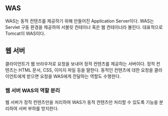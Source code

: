 ## WAS
WAS는 동적 컨텐츠를 제공하기 위해 만들어진 Application Server이다.
WAS는 Servlet 구동 환경을 제공하여 서블릿 컨테이너 혹은 웹 컨테이너라 불린다.
대표적으로 Tomcat이 WAS이다.

## 웹 서버
클라이언트가 웹 브라우저로 요청을 보내어  정적 컨텐츠를 제공하는 서버이다.
정적 컨텐츠는 HTML 문서, CSS, 이미지 파일 등을 말한다.
동적인 컨텐츠에 대한 요청을 클라이언트에게 받으면 요청을 WAS에게 전달하는 역할도 수행한다.

### 웹 서버 WAS의 역할 분리
웹 서버가 정적 컨텐츠만을 처리하여 WAS가 동적 컨텐츠만 처리할 수 있도록 기능을 분리하여 서버 부하를 방지한다.
